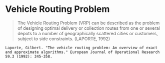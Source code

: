 # Vehicle Routing Problem

> The Vehicle Routing Problem (VRP) can be described as the problem of designing optimal delivery or collection routes from one or several depots to a number of geographically scattered cities or customers, subject to side constraints. (LAPORTE, 1992)

`Laporte, Gilbert. "The vehicle routing problem: An overview of exact and approximate algorithms." European Journal of Operational Research 59.3 (1992): 345-358.`
